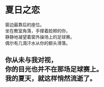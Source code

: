 # 夏日之恋

窗边最靠后的座位。\
坐在教室角落，手撑着脸颊的你，\
静静地凝望着窗外操场上的足球赛。\
偶尔有几滴汗水从你的额头滑落。

你从未与我对视，\
你的目光也并不在那场足球赛上。\
我的夏天，就这样悄然流逝了。
<br>
<br>
<br>
<br>
<br>
<br>
<br>
<br>
<br>
<br>
<br>
<br>
<br>
<br>
<br>
<br>
<br>
<br>
<br>
<br>
<br>
---
